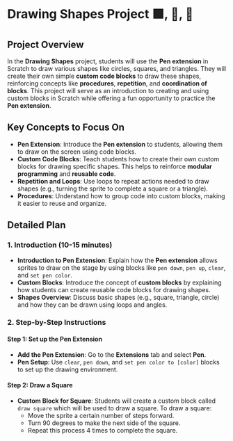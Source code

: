 # Drawing Shapes Project 🟩, 🔼, 🔴

## Project Overview

In the **Drawing Shapes** project, students will use the **Pen extension** in Scratch to draw various shapes like circles, squares, and triangles. They will create their own simple **custom code blocks** to draw these shapes, reinforcing concepts like **procedures**, **repetition**, and **coordination of blocks**. This project will serve as an introduction to creating and using custom blocks in Scratch while offering a fun opportunity to practice the **Pen extension**.

## Key Concepts to Focus On

- **Pen Extension**: Introduce the **Pen extension** to students, allowing them to draw on the screen using code blocks.
- **Custom Code Blocks**: Teach students how to create their own custom blocks for drawing specific shapes. This helps to reinforce **modular programming** and **reusable code**.
- **Repetition and Loops**: Use loops to repeat actions needed to draw shapes (e.g., turning the sprite to complete a square or a triangle).
- **Procedures**: Understand how to group code into custom blocks, making it easier to reuse and organize.

## Detailed Plan

### 1. Introduction (10-15 minutes)
- **Introduction to Pen Extension**: Explain how the **Pen extension** allows sprites to draw on the stage by using blocks like `pen down`, `pen up`, `clear`, and `set pen color`.
- **Custom Blocks**: Introduce the concept of **custom blocks** by explaining how students can create reusable code blocks for drawing shapes.
- **Shapes Overview**: Discuss basic shapes (e.g., square, triangle, circle) and how they can be drawn using loops and angles.

### 2. Step-by-Step Instructions

#### Step 1: Set up the Pen Extension
- **Add the Pen Extension**: Go to the **Extensions** tab and select **Pen**.
- **Pen Setup**: Use `clear`, `pen down`, and `set pen color to [color]` blocks to set up the drawing environment.

#### Step 2: Draw a Square
- **Custom Block for Square**: Students will create a custom block called `draw square` which will be used to draw a square. To draw a square:
  - Move the sprite a certain number of steps forward.
  - Turn 90 degrees to make the next side of the square.
  - Repeat this process 4 times to complete the square.


